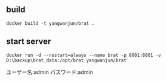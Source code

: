 ## build
```
docker build -t yangwanjun/brat .
```

## start server
```
docker run -d --restart=always --name brat -p 8001:8001 -v D:\backup\brat_data:/opt/brat yangwanjun/brat
```

ユーザー名:admin
パスワード:admin